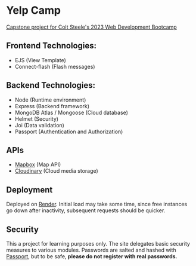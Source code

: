 # Yelp Camp
[Capstone project for Colt Steele's 2023 Web Development Bootcamp](https://yelp-camp-3ean.onrender.com)
## Frontend Technologies:
- EJS (View Template)
- Connect-flash (Flash messages)
## Backend Technologies:
- Node (Runtime environment)
- Express (Backend framework)
- MongoDB Atlas / Mongoose (Cloud database)
- Helmet (Security)
- Joi (Data validation)
- Passport (Authentication and Authorization)
## APIs
- [Mapbox](https://www.mapbox.com/) (Map API)
- [Cloudinary](https://cloudinary.com/) (Cloud media storage)
## Deployment
Deployed on [Render](https://render.com). Initial load may take some time, since free instances go down after inactivity, subsequent requests should be quicker.
## Security
This a project for learning purposes only. The site delegates basic security measures to various modules. Passwords are salted and hashed with [Passport](https://www.passportjs.org/), but to be safe, **please do not register with real passwords.**